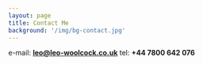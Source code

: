 ```yaml
---
layout: page
title: Contact Me
background: '/img/bg-contact.jpg'
---
```


e-mail: **leo@leo-woolcock.co.uk**
tel: **+44 7800 642 076**
